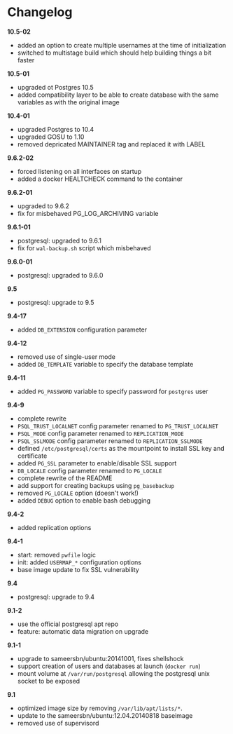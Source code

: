 # Changelog

**10.5-02**
- added an option to create multiple usernames at the time of initialization
- switched to multistage build which should help building things a bit faster

**10.5-01**
- upgraded ot Postgres 10.5
- added compatibility layer to be able to create database with the same variables as with the original image

**10.4-01**
- upgraded Postgres to 10.4
- upgraded GOSU to 1.10
- removed depricated MAINTAINER tag and replaced it with LABEL

**9.6.2-02**
- forced listening on all interfaces on startup
- added a docker HEALTCHECK command to the container

**9.6.2-01**
- upgraded to 9.6.2
- fix for misbehaved PG_LOG_ARCHIVING variable

**9.6.1-01**
- postgresql: upgraded to 9.6.1
- fix for `wal-backup.sh` script which misbehaved

**9.6.0-01**
- postgresql: upgraded to 9.6.0

**9.5**
- postgresql: upgrade to 9.5

**9.4-17**
- added `DB_EXTENSION` configuration parameter

**9.4-12**
- removed use of single-user mode
- added `DB_TEMPLATE` variable to specify the database template

**9.4-11**
- added `PG_PASSWORD` variable to specify password for `postgres` user

**9.4-9**
- complete rewrite
- `PSQL_TRUST_LOCALNET` config parameter renamed to `PG_TRUST_LOCALNET`
- `PSQL_MODE` config parameter renamed to `REPLICATION_MODE`
- `PSQL_SSLMODE` config parameter renamed to `REPLICATION_SSLMODE`
- defined `/etc/postgresql/certs` as the mountpoint to install SSL key and certificate
- added `PG_SSL` parameter to enable/disable SSL support
- `DB_LOCALE` config parameter renamed to `PG_LOCALE`
- complete rewrite of the README
- add support for creating backups using `pg_basebackup`
- removed `PG_LOCALE` option (doesn't work!)
- added `DEBUG` option to enable bash debugging

**9.4-2**
- added replication options

**9.4-1**
- start: removed `pwfile` logic
- init: added `USERMAP_*` configuration options
- base image update to fix SSL vulnerability

**9.4**
- postgresql: upgrade to 9.4

**9.1-2**
- use the official postgresql apt repo
- feature: automatic data migration on upgrade

**9.1-1**
- upgrade to sameersbn/ubuntu:20141001, fixes shellshock
- support creation of users and databases at launch (`docker run`)
- mount volume at `/var/run/postgresql` allowing the postgresql unix socket to be exposed

**9.1**
- optimized image size by removing `/var/lib/apt/lists/*`.
- update to the sameersbn/ubuntu:12.04.20140818 baseimage
- removed use of supervisord
